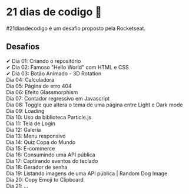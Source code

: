 

# 21 dias de codigo 🚀

#21diasdecodigo é um desafio proposto pela Rocketseat.



## Desafios<br>
✔ Dia 01: Criando o repositório<br>
✔ Dia 02: Famoso "Hello World" com HTML e CSS<br>
✔ Dia 03: Botão Animado - 3D Rotation<br>
  Dia 04: Calculadora<br>
  Dia 05: Página de erro 404<br>
  Dia 06: Efeito Glassmorphism<br>
  Dia 07: Contador regressivo em Javascript<br>
  Dia 08: Toggle que altera o tema de uma página entre Light e Dark mode<br>
  Dia 09: Loading<br>
  Dia 10: Uso da biblioteca Particle.js<br>
  Dia 11: Tela de Login<br>
  Dia 12: Galeria<br>
  Dia 13: Menu responsivo<br>
  Dia 14: Quiz Copa do Mundo<br>
  Dia 15: E-commerce<br>
  Dia 16: Consumindo uma API pública<br>
  Dia 17: Captirando eventos do teclado<br>
  Dia 18: Gerador de senha<br>
  Dia 19: Listando imagens de uma API pública | Random Dog Image<br>
  Dia 20: Copy Emoji to Clipboard<br>
  Dia 21: ...<br>

